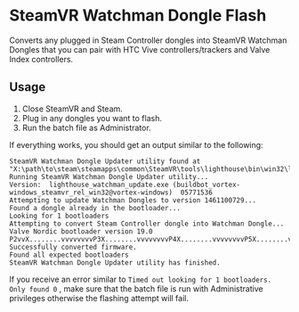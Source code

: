 # SteamVR Watchman Dongle Flash
Converts any plugged in Steam Controller dongles into SteamVR Watchman Dongles that you can pair with HTC Vive controllers/trackers and Valve Index controllers.

## Usage

1. Close SteamVR and Steam.
1. Plug in any dongles you want to flash.
1. Run the batch file as Administrator.

If everything works, you should get an output similar to the following:
```Steam installation found at "X:\path\to\steam"
SteamVR Watchman Dongle Updater utility found at "X:\path\to\steam\steamapps\common\SteamVR\tools\lighthouse\bin\win32\lighthouse_watchman_update.exe"
Running SteamVR Watchman Dongle Updater utility...
Version:  lighthouse_watchman_update.exe (buildbot_vortex-windows_steamvr_rel_win32@vortex-windows)  05771536
Attempting to update Watchman Dongles to version 1461100729...
Found a dongle already in the bootloader...
Looking for 1 bootloaders
Attempting to convert Steam Controller dongle into Watchman Dongle...
Valve Nordic bootloader version 19.0
P2vvX........vvvvvvvvP3X........vvvvvvvvP4X........vvvvvvvvP5X........vvvvvvvvP6X........vvvvvvvvP7X........vvvvvvvvP8X........vvvvvvvvP9X........vvvvvvvvP10X........vvvvvvvvP11X........vvvvvvvvP12X........vvvvvvvvP13X........vvvvvvvvP14X........vvvvvvvvP15X........vvvvvvvvP16X........vvvvvvvvP17X........vvvvvvvvP18X........vvvvvvvvP19X........vvvvvvvvP20X........vvvvvvvvP21X........vvvvvvvvP22X........vvvvvvvvP23X........vvvvvvvvP24X........vvvvvvvvP25X........vvvvvvvvP26X........vvvvvvvvP27X........vvvvvvvvP28X........vvvvvvvvP29X........vvvvvvvvP30X........vvvvvvvvP31X........vvvvvvvvP32X........vvvvvvvvP33X........vvvvvvvvP34X........vvvvvvvvP35X........vvvvvvvvP1vvvvvvvvP0X........vvvvvvvv
Successfully converted firmware.
Found all expected bootloaders
SteamVR Watchman Dongle Updater utility has finished.
```

If you receive an error similar to `Timed out looking for 1 bootloaders. Only found 0` , make sure that the batch file is run with Administrative privileges otherwise the flashing attempt will fail.
